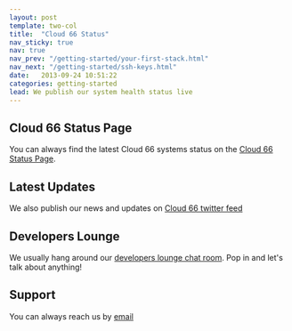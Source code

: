 ```yaml
---
layout: post
template: two-col
title:  "Cloud 66 Status"
nav_sticky: true
nav: true
nav_prev: "/getting-started/your-first-stack.html"
nav_next: "/getting-started/ssh-keys.html"
date:   2013-09-24 10:51:22
categories: getting-started
lead: We publish our system health status live
---
```




## Cloud 66 Status Page
You can always find the latest Cloud 66 systems status on the [Cloud 66 Status Page](http://status.cloud66.com).

## Latest Updates
We also publish our news and updates on [Cloud 66 twitter feed](https://twitter.com/cloud66)

## Developers Lounge
We usually hang around our [developers lounge chat room](https://www.hipchat.com/gRc1MnlII). Pop in and let's talk about anything!

## Support
You can always reach us by <a href='mailto:support@cloud66.com'>email</a>